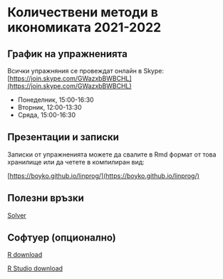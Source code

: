 # Количествени методи в икономиката 2021-2022

## График на упражненията 

Всички упражняния се провеждат онлайн в Skype: [https://join.skype.com/GWazxbBWBCHL](https://join.skype.com/GWazxbBWBCHL)

- Понеделник, 15:00-16:30
- Вторник, 12:00-13:30
- Сряда, 15:00-16:30

## Презентации и записки

Записки от упражненията можете да свалите в Rmd формат от това хранилище или да
четете в компилиран вид:

[https://boyko.github.io/linprog/](https://boyko.github.io/linprog/)

## Полезни връзки

[Solver](https://cbom.atozmath.com/CBOM/Simplex.aspx?q=sm)

## Софтуер (опционално)

[R download](https://cran.r-project.org/)

[R Studio download](https://rstudio.com/products/rstudio/download/)
